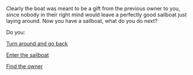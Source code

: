 Clearly the boat was meant to be a gift from the previous owner to you, since nobody in their right 
mind would leave a perfectly good sailboat just laying around. Now you have a sailboat, what do you 
do next?

Do you:

[Turn around and go back](../walk.md)

[Enter the sailboat](./enter/enter.md)

[Find the owner](./find-owner/find-owner.md)